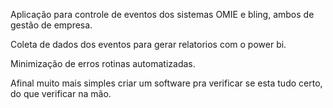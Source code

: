 Aplicação para controle de eventos dos sistemas OMIE e bling, ambos de gestão de empresa.

Coleta de dados dos eventos para gerar relatorios com o power bi.

Minimização de erros rotinas automatizadas.

Afinal muito mais simples criar um software pra verificar se esta tudo certo, do que verificar na mão.
